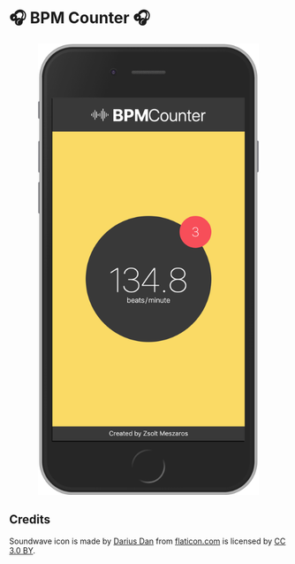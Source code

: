 # 🎧 BPM Counter 🎧

<p align="center">
  <img src="preview.png?raw=true" alt="" width="400" />
</p>

## Credits

<div>Soundwave icon is made by <a href="https://www.flaticon.com/authors/darius-dan">Darius Dan</a> from <a href="https://www.flaticon.com/">flaticon.com</a> is licensed by <a href="http://creativecommons.org/licenses/by/3.0/">CC 3.0 BY</a>.</div>
